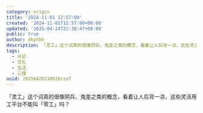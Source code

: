 ```yaml
---
category: origin
title: '2024-11-01 12:57:00'
created: '2024-11-01T12:57:00+08:00'
updated: '2025-04-24T22:38:47+08:00'
public: true
author: dkphhh
description: 「灵工」这个词真的很像阴兵、鬼差之类的概念，看着让人后背一凉，这些灵活用工平台不能叫「零工」吗……
tags:
  - 评论
  - 文化
  - 生活
  - 心理
uuid: 20250420210628rzof
---
```


「灵工」这个词真的很像阴兵、鬼差之类的概念，看着让人后背一凉，这些灵活用工平台不能叫「零工」吗？
